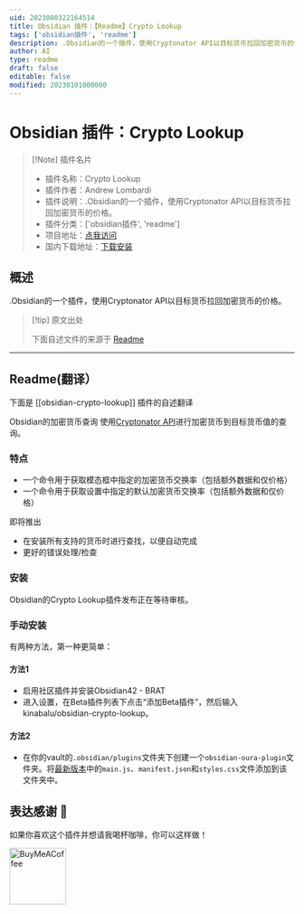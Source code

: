 ```yaml
---
uid: 2023080322164514
title: Obsidian 插件：【Readme】Crypto Lookup
tags: ['obsidian插件', 'readme']
description: .Obsidian的一个插件，使用Cryptonator API以目标货币拉回加密货币的价格。
author: AI
type: readme
draft: false
editable: false
modified: 20230101000000
---
```


# Obsidian 插件：Crypto Lookup

> [!Note] 插件名片
> - 插件名称：Crypto Lookup
> - 插件作者：Andrew Lombardi
> - 插件说明：.Obsidian的一个插件，使用Cryptonator API以目标货币拉回加密货币的价格。
> - 插件分类：['obsidian插件', 'readme']
> - 项目地址：[点我访问](https://github.com/kinabalu/obsidian-crypto-lookup)
> - 国内下载地址：[下载安装](https://pkmer.cn/products/plugin/pluginMarket/?obsidian-crypto-lookup)

## 概述

.Obsidian的一个插件，使用Cryptonator API以目标货币拉回加密货币的价格。



> [!tip] 原文出处
> 
>下面自述文件的来源于 [Readme](https://ghproxy.net/https://raw.githubusercontent.com/kinabalu/obsidian-crypto-lookup/master/README.md)
> 

---

## Readme(翻译）

下面是 [[obsidian-crypto-lookup]] 插件的自述翻译


Obsidian的加密货币查询
使用[Cryptonator API](https://www.cryptonator.com/api)进行加密货币到目标货币值的查询。

### 特点
- 一个命令用于获取模态框中指定的加密货币交换率（包括额外数据和仅价格）
- 一个命令用于获取设置中指定的默认加密货币交换率（包括额外数据和仅价格）

即将推出
- 在安装所有支持的货币时进行查找，以便自动完成
- 更好的错误处理/检查

### 安装
Obsidian的Crypto Lookup插件发布正在等待审核。

### 手动安装
有两种方法，第一种更简单：

#### 方法1
- 启用社区插件并安装Obsidian42 - BRAT
- 进入设置，在Beta插件列表下点击“添加Beta插件”，然后输入kinabalu/obsidian-crypto-lookup。

#### 方法2
- 在你的vault的`.obsidian/plugins`文件夹下创建一个`obsidian-oura-plugin`文件夹。将[最新版本](https://github.com/kinabalu/obsidian-crypto-lookup/releases)中的`main.js`、`manifest.json`和`styles.css`文件添加到该文件夹中。

## 表达感谢 🙏

如果你喜欢这个插件并想请我喝杯咖啡，你可以这样做！

[<img src="https://cdn.buymeacoffee.com/buttons/v2/default-violet.png" alt="BuyMeACoffee" width="100">](https://www.buymeacoffee.com/andrewlombardi)



